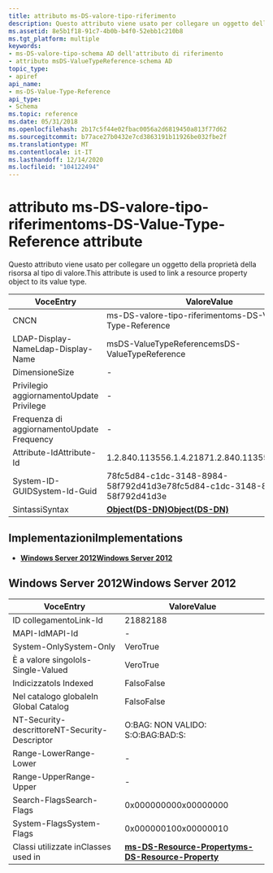 ```yaml
---
title: attributo ms-DS-valore-tipo-riferimento
description: Questo attributo viene usato per collegare un oggetto della proprietà della risorsa al tipo di valore.
ms.assetid: 8e5b1f18-91c7-4b0b-b4f0-52ebb1c210b8
ms.tgt_platform: multiple
keywords:
- ms-DS-valore-tipo-schema AD dell'attributo di riferimento
- attributo msDS-ValueTypeReference-schema AD
topic_type:
- apiref
api_name:
- ms-DS-Value-Type-Reference
api_type:
- Schema
ms.topic: reference
ms.date: 05/31/2018
ms.openlocfilehash: 2b17c5f44e02fbac0056a2d6819450a813f77d62
ms.sourcegitcommit: b77ace27b0432e7cd3863191b11926be032fbe2f
ms.translationtype: MT
ms.contentlocale: it-IT
ms.lasthandoff: 12/14/2020
ms.locfileid: "104122494"
---
```

# <a name="ms-ds-value-type-reference-attribute"></a><span data-ttu-id="4e720-105">attributo ms-DS-valore-tipo-riferimento</span><span class="sxs-lookup"><span data-stu-id="4e720-105">ms-DS-Value-Type-Reference attribute</span></span>

<span data-ttu-id="4e720-106">Questo attributo viene usato per collegare un oggetto della proprietà della risorsa al tipo di valore.</span><span class="sxs-lookup"><span data-stu-id="4e720-106">This attribute is used to link a resource property object to its value type.</span></span>



| <span data-ttu-id="4e720-107">Voce</span><span class="sxs-lookup"><span data-stu-id="4e720-107">Entry</span></span> | <span data-ttu-id="4e720-108">Valore</span><span class="sxs-lookup"><span data-stu-id="4e720-108">Value</span></span> |
|-------------------|-----------------------------------------|
| <span data-ttu-id="4e720-109">CN</span><span class="sxs-lookup"><span data-stu-id="4e720-109">CN</span></span>                | <span data-ttu-id="4e720-110">ms-DS-valore-tipo-riferimento</span><span class="sxs-lookup"><span data-stu-id="4e720-110">ms-DS-Value-Type-Reference</span></span>              |
| <span data-ttu-id="4e720-111">LDAP-Display-Name</span><span class="sxs-lookup"><span data-stu-id="4e720-111">Ldap-Display-Name</span></span> | <span data-ttu-id="4e720-112">msDS-ValueTypeReference</span><span class="sxs-lookup"><span data-stu-id="4e720-112">msDS-ValueTypeReference</span></span>                 |
| <span data-ttu-id="4e720-113">Dimensione</span><span class="sxs-lookup"><span data-stu-id="4e720-113">Size</span></span>              | \-                                      |
| <span data-ttu-id="4e720-114">Privilegio aggiornamento</span><span class="sxs-lookup"><span data-stu-id="4e720-114">Update Privilege</span></span>  | \-                                      |
| <span data-ttu-id="4e720-115">Frequenza di aggiornamento</span><span class="sxs-lookup"><span data-stu-id="4e720-115">Update Frequency</span></span>  | \-                                      |
| <span data-ttu-id="4e720-116">Attribute-Id</span><span class="sxs-lookup"><span data-stu-id="4e720-116">Attribute-Id</span></span>      | <span data-ttu-id="4e720-117">1.2.840.113556.1.4.2187</span><span class="sxs-lookup"><span data-stu-id="4e720-117">1.2.840.113556.1.4.2187</span></span>                 |
| <span data-ttu-id="4e720-118">System-ID-GUID</span><span class="sxs-lookup"><span data-stu-id="4e720-118">System-Id-Guid</span></span>    | <span data-ttu-id="4e720-119">78fc5d84-c1dc-3148-8984-58f792d41d3e</span><span class="sxs-lookup"><span data-stu-id="4e720-119">78fc5d84-c1dc-3148-8984-58f792d41d3e</span></span>    |
| <span data-ttu-id="4e720-120">Sintassi</span><span class="sxs-lookup"><span data-stu-id="4e720-120">Syntax</span></span>            | [<span data-ttu-id="4e720-121">**Object(DS-DN)**</span><span class="sxs-lookup"><span data-stu-id="4e720-121">**Object(DS-DN)**</span></span>](s-object-ds-dn.md) |



## <a name="implementations"></a><span data-ttu-id="4e720-122">Implementazioni</span><span class="sxs-lookup"><span data-stu-id="4e720-122">Implementations</span></span>

-   [<span data-ttu-id="4e720-123">**Windows Server 2012**</span><span class="sxs-lookup"><span data-stu-id="4e720-123">**Windows Server 2012**</span></span>](#windows-server-2012)

## <a name="windows-server-2012"></a><span data-ttu-id="4e720-124">Windows Server 2012</span><span class="sxs-lookup"><span data-stu-id="4e720-124">Windows Server 2012</span></span>



| <span data-ttu-id="4e720-125">Voce</span><span class="sxs-lookup"><span data-stu-id="4e720-125">Entry</span></span> | <span data-ttu-id="4e720-126">Valore</span><span class="sxs-lookup"><span data-stu-id="4e720-126">Value</span></span> |
|------------------------|-----------------------------------------------------------------------|
| <span data-ttu-id="4e720-127">ID collegamento</span><span class="sxs-lookup"><span data-stu-id="4e720-127">Link-Id</span></span>                | <span data-ttu-id="4e720-128">2188</span><span class="sxs-lookup"><span data-stu-id="4e720-128">2188</span></span>                                                                  |
| <span data-ttu-id="4e720-129">MAPI-Id</span><span class="sxs-lookup"><span data-stu-id="4e720-129">MAPI-Id</span></span>                | \-                                                                    |
| <span data-ttu-id="4e720-130">System-Only</span><span class="sxs-lookup"><span data-stu-id="4e720-130">System-Only</span></span>            | <span data-ttu-id="4e720-131">Vero</span><span class="sxs-lookup"><span data-stu-id="4e720-131">True</span></span>                                                                  |
| <span data-ttu-id="4e720-132">È a valore singolo</span><span class="sxs-lookup"><span data-stu-id="4e720-132">Is-Single-Valued</span></span>       | <span data-ttu-id="4e720-133">Vero</span><span class="sxs-lookup"><span data-stu-id="4e720-133">True</span></span>                                                                  |
| <span data-ttu-id="4e720-134">Indicizzato</span><span class="sxs-lookup"><span data-stu-id="4e720-134">Is Indexed</span></span>             | <span data-ttu-id="4e720-135">Falso</span><span class="sxs-lookup"><span data-stu-id="4e720-135">False</span></span>                                                                 |
| <span data-ttu-id="4e720-136">Nel catalogo globale</span><span class="sxs-lookup"><span data-stu-id="4e720-136">In Global Catalog</span></span>      | <span data-ttu-id="4e720-137">Falso</span><span class="sxs-lookup"><span data-stu-id="4e720-137">False</span></span>                                                                 |
| <span data-ttu-id="4e720-138">NT-Security-descrittore</span><span class="sxs-lookup"><span data-stu-id="4e720-138">NT-Security-Descriptor</span></span> | <span data-ttu-id="4e720-139">O:BAG: NON VALIDO: S:</span><span class="sxs-lookup"><span data-stu-id="4e720-139">O:BAG:BAD:S:</span></span>                                                          |
| <span data-ttu-id="4e720-140">Range-Lower</span><span class="sxs-lookup"><span data-stu-id="4e720-140">Range-Lower</span></span>            | \-                                                                    |
| <span data-ttu-id="4e720-141">Range-Upper</span><span class="sxs-lookup"><span data-stu-id="4e720-141">Range-Upper</span></span>            | \-                                                                    |
| <span data-ttu-id="4e720-142">Search-Flags</span><span class="sxs-lookup"><span data-stu-id="4e720-142">Search-Flags</span></span>           | <span data-ttu-id="4e720-143">0x00000000</span><span class="sxs-lookup"><span data-stu-id="4e720-143">0x00000000</span></span>                                                            |
| <span data-ttu-id="4e720-144">System-Flags</span><span class="sxs-lookup"><span data-stu-id="4e720-144">System-Flags</span></span>           | <span data-ttu-id="4e720-145">0x00000010</span><span class="sxs-lookup"><span data-stu-id="4e720-145">0x00000010</span></span>                                                            |
| <span data-ttu-id="4e720-146">Classi utilizzate in</span><span class="sxs-lookup"><span data-stu-id="4e720-146">Classes used in</span></span>        | [<span data-ttu-id="4e720-147">**ms-DS-Resource-Property**</span><span class="sxs-lookup"><span data-stu-id="4e720-147">**ms-DS-Resource-Property**</span></span>](c-msds-resourceproperty.md)<br/> |



 

 





